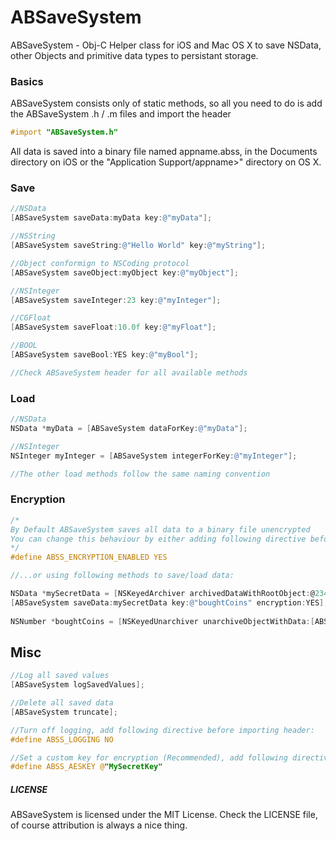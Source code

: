 ABSaveSystem
==
ABSaveSystem - Obj-C Helper class for iOS and Mac OS X to save NSData, other Objects and primitive data types to persistant storage.


### Basics
ABSaveSystem consists only of static methods, so all you need to do is add the ABSaveSystem .h / .m files and import the header
```objective-c 
#import "ABSaveSystem.h"
```
All data is saved into a binary file named appname.abss, in the Documents directory on iOS or the "Application Support/appname>" directory on OS X.

### Save 
```objective-c
//NSData
[ABSaveSystem saveData:myData key:@"myData"];

//NSString
[ABSaveSystem saveString:@"Hello World" key:@"myString"];

//Object conformign to NSCoding protocol
[ABSaveSystem saveObject:myObject key:@"myObject"];

//NSInteger
[ABSaveSystem saveInteger:23 key:@"myInteger"];

//CGFloat
[ABSaveSystem saveFloat:10.0f key:@"myFloat"];

//BOOL
[ABSaveSystem saveBool:YES key:@"myBool"];

//Check ABSaveSystem header for all available methods
```

### Load
```objective-c
//NSData
NSData *myData = [ABSaveSystem dataForKey:@"myData"];

//NSInteger
NSInteger myInteger = [ABSaveSystem integerForKey:@"myInteger"];

//The other load methods follow the same naming convention
```

### Encryption
```objective-c
/*
By Default ABSaveSystem saves all data to a binary file unencrypted
You can change this behaviour by either adding following directive before importing the header file:
*/
#define ABSS_ENCRYPTION_ENABLED YES 

//...or using following methods to save/load data:

NSData *mySecretData = [NSKeyedArchiver archivedDataWithRootObject:@234];
[ABSaveSystem saveData:mySecretData key:@"boughtCoins" encryption:YES];
    
NSNumber *boughtCoins = [NSKeyedUnarchiver unarchiveObjectWithData:[ABSaveSystem dataForKey:@"boughtCoins" encryption:YES]];
```

## Misc
```objective-c
//Log all saved values
[ABSaveSystem logSavedValues];

//Delete all saved data
[ABSaveSystem truncate];

//Turn off logging, add following directive before importing header:
#define ABSS_LOGGING NO

//Set a custom key for encryption (Recommended), add following directive before importing header:
#define ABSS_AESKEY @"MySecretKey"
```

##### LICENSE
ABSaveSystem is licensed under the MIT License. Check the LICENSE file, of course attribution is always a nice thing.
